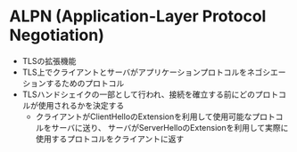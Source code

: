 # ALPN (Application-Layer Protocol Negotiation)
- TLSの拡張機能
- TLS上でクライアントとサーバがアプリケーションプロトコルをネゴシエーションするためのプロトコル
- TLSハンドシェイクの一部として行われ、接続を確立する前にどのプロトコルが使用されるかを決定する
  - クライアントがClientHelloのExtensionを利用して使用可能なプロトコルをサーバに送り、
    サーバがServerHelloのExtensionを利用して実際に使用するプロトコルをクライアントに返す
